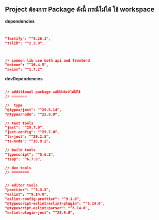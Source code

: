 ## Project ต้องการ Package ดังนี้ กรณีไม่ได้ ใช้ workspace

**dependencies**
```json


"fastify": "^4.26.1",
"tslib": "^2.3.0",



// common lib use both api and frontend
"dotenv": "^16.4.5",
"axios": "^1.7.2"

```

**devDependencies**
```json

// additional package ลบได้ถ้าคิดว่าไมไ่ด้ใช้
// =======

//  type 
"@types/jest": "^29.5.14",
"@types/node": "^22.9.0",

// test tools
"jest": "^29.7.0",
"jest-config": "^29.7.0",
"ts-jest": "^29.2.5",
"ts-node": "^10.9.2",

// build tools
"typescript": "^5.6.3",
"tsup": "^6.7.0",

// dev tools
// ========


// editor tools
"prettier": "^3.3.3",
"eslint": "^9.14.0",
"eslint-config-prettier": "^9.1.0",
"@typescript-eslint/eslint-plugin": "^8.14.0",
"@typescript-eslint/parser": "^8.14.0",
"eslint-plugin-jest": "^28.9.0",

```

